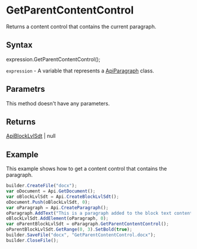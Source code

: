 # GetParentContentControl

Returns a content control that contains the current paragraph.

## Syntax

expression.GetParentContentControl();

`expression` - A variable that represents a [ApiParagraph](../ApiParagraph.md) class.

## Parametrs

This method doesn't have any parameters.

## Returns

[ApiBlockLvlSdt](../../ApiBlockLvlSdt/ApiBlockLvlSdt.md) &#124; null

## Example

This example shows how to get a content control that contains the paragraph.

```javascript
builder.CreateFile("docx");
var oDocument = Api.GetDocument();
var oBlockLvlSdt = Api.CreateBlockLvlSdt();
oDocument.Push(oBlockLvlSdt, 0);
var oParagraph = Api.CreateParagraph();
oParagraph.AddText("This is a paragraph added to the block text content control.");
oBlockLvlSdt.AddElement(oParagraph, 0);
var oParentBlockLvlSdt = oParagraph.GetParentContentControl();
oParentBlockLvlSdt.GetRange(0, 3).SetBold(true);
builder.SaveFile("docx", "GetParentContentControl.docx");
builder.CloseFile();
```